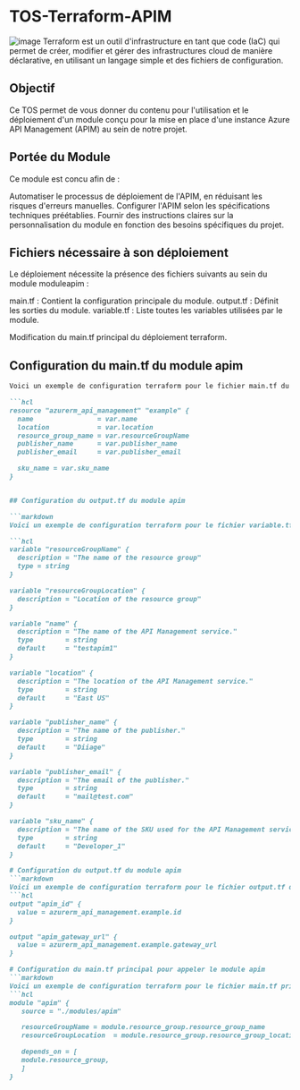 # TOS-Terraform-APIM
![image](https://github.com/darja38/TOS-Terraform-APIM/assets/56688775/9c1b7ae6-6ba5-4ea4-aaf1-aa9fc9adf9bd)
Terraform est un outil d'infrastructure en tant que code (IaC) qui permet de créer, modifier et gérer des infrastructures cloud de manière déclarative, en utilisant un langage simple et des fichiers de configuration.
## Objectif
Ce TOS permet de vous donner du contenu pour l'utilisation et le déploiement d'un module  conçu pour la mise en place d'une instance Azure API Management (APIM) au sein de notre projet. 
## Portée du Module

Ce module est concu afin de :

Automatiser le processus de déploiement de l'APIM, en réduisant les risques d'erreurs manuelles.
Configurer l'APIM selon les spécifications techniques préétablies. 
Fournir des instructions claires sur la personnalisation du module en fonction des besoins spécifiques du projet.

## Fichiers nécessaire à son déploiement 
Le déploiement nécessite la présence des fichiers suivants au sein du module moduleapim :

main.tf : Contient la configuration principale du module.
output.tf : Définit les sorties du module.
variable.tf : Liste toutes les variables utilisées par le module.

Modification du main.tf principal du déploiement terraform. 

## Configuration du main.tf du module apim
```markdown
Voici un exemple de configuration terraform pour le fichier main.tf du module apim :

```hcl
resource "azurerm_api_management" "example" {
  name                = var.name
  location            = var.location
  resource_group_name = var.resourceGroupName
  publisher_name      = var.publisher_name
  publisher_email     = var.publisher_email

  sku_name = var.sku_name
}


## Configuration du output.tf du module apim

```markdown
Voici un exemple de configuration terraform pour le fichier variable.tf du module apim :

```hcl
variable "resourceGroupName" {
  description = "The name of the resource group"
  type = string
}

variable "resourceGroupLocation" {
  description = "Location of the resource group"
}

variable "name" {
  description = "The name of the API Management service."
  type        = string
  default     = "testapim1"
}

variable "location" {
  description = "The location of the API Management service."
  type        = string
  default     = "East US"
}

variable "publisher_name" {
  description = "The name of the publisher."
  type        = string
  default     = "Diiage"
}

variable "publisher_email" {
  description = "The email of the publisher."
  type        = string
  default     = "mail@test.com"
}

variable "sku_name" {
  description = "The name of the SKU used for the API Management service."
  type        = string
  default     = "Developer_1"
}

# Configuration du output.tf du module apim
```markdown
Voici un exemple de configuration terraform pour le fichier output.tf du module apim :
```hcl
output "apim_id" {
  value = azurerm_api_management.example.id
}

output "apim_gateway_url" {
  value = azurerm_api_management.example.gateway_url
}

# Configuration du main.tf principal pour appeler le module apim 
```markdown
Voici un exemple de configuration terraform pour le fichier main.tf principal :
```hcl
module "apim" {
   source = "./modules/apim"

   resourceGroupName = module.resource_group.resource_group_name
   resourceGroupLocation  = module.resource_group.resource_group_location

   depends_on = [
   module.resource_group,
   ]
}

